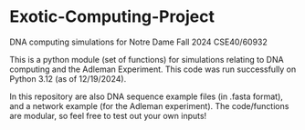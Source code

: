 # Exotic-Computing-Project
DNA computing simulations for Notre Dame Fall 2024 CSE40/60932

This is a python module (set of functions) for simulations relating to DNA computing and the Adleman Experiment.
This code was run successfully on Python 3.12 (as of 12/19/2024).

In this repository are also DNA sequence example files (in .fasta format), and a network example (for the Adleman experiment).
The code/functions are modular, so feel free to test out your own inputs!
